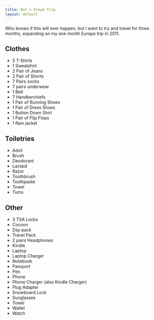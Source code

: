 ```yaml
---
title: Nat's Dream Trip
layout: default
---
```


Who knows if this will ever happen, but I want to try and travel for three months, expanding on my one month Europe trip in 2011.

## Clothes

 * 5 T-Shirts
 * 1 Sweatshirt
 * 2 Pair of Jeans
 * 2 Pair of Shorts
 * 7 Pairs socks
 * 7 pairs underwear
 * 1 Belt
 * 7 Handkerchiefs
 * 1 Pair of Running Shoes
 * 1 Pair of Dress Shoes
 * 1 Button Down Shirt
 * 1 Pair of Flip Flops
 * 1 Rain jacket

## Toiletries

 * Advil
 * Brush
 * Deodorant
 * Lactaid
 * Razor
 * Toothbrush
 * Toothpaste
 * Towel
 * Tums

## Other

 * 3 TSA Locks
 * Cocoon
 * Day pack
 * Travel Pack
 * 2 pairs Headphones
 * Kindle
 * Laptop
 * Laptop Charger
 * Notebook
 * Passport
 * Pen
 * Phone
 * Phone Charger (also Kindle Charger)
 * Plug Adapter
 * Snowboard Lock
 * Sunglasses
 * Towel
 * Wallet
 * Watch
